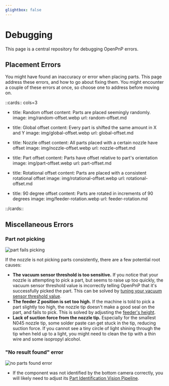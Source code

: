 ```yaml
---
glightbox: false
---
```


# Debugging

This page is a central repository for debugging OpenPnP errors.

## Placement Errors

You might have found an inaccuracy or error when placing parts. This page address these errors, and how to go about fixing them. You might encounter a couple of these errors at once, so choose one to address before moving on.

::cards:: cols=3

- title: Random offset
  content: Parts are placed seemingly randomly.
  image: img/random-offset.webp
  url: random-offset.md

- title: Global offset
  content: Every part is shifted the same amount in X and Y
  image: img/global-offset.webp
  url: global-offset.md

- title: Nozzle offset
  content: All parts placed with a certain nozzle have offset
  image: img/nozzle-offset.webp
  url: nozzle-offset.md

- title: Part offset
  content: Parts have offset relative to part's orientation
  image: img/part-offset.webp
  url: part-offset.md

- title: Rotational offset
  content: Parts are placed with a consistent rotational offset
  image: img/rotational-offset.webp
  url: rotational-offset.md

- title: 90 degree offset
  content: Parts are rotated in increments of 90 degrees
  image: img/feeder-rotation.webp
  url: feeder-rotation.md

::/cards::

## Miscellaneous Errors

### Part not picking

![part fails picking](img/mispick.gif)

If the nozzle is not picking parts consistently, there are a few potential root causes:

- **The vacuum sensor threshold is too sensitive.** If you notice that your nozzle is attempting to pick a part, but seems to raise up too quickly, the vacuum sensor threshold value is incorrectly telling OpenPnP that it's successfully picked the part. This can be solved by [tuning your vacuum sensor threshold value](/openpnp/calibration/10-vacuum-sensor).
- **The feeder Z position is set too high.** If the machine is told to pick a part slightly too high, the nozzle tip doesn't make a good seal on the part, and fails to pick. This is solved by adjusting the [feeder's height](/feeders/7-setting-pick-position/setting-pick-position/).
- **Lack of suction force from the nozzle tip.** Especially for the smallest N045 nozzle tip, some solder paste can get stuck in the tip, reducing suction force. If you cannot see a tiny circle of light shining through the tip when held up to a light, you might need to clean the tip with a thin wire and some isopropyl alcohol.

### "No result found" error

![no parts found error](/openpnp/vision-pipeline-adjustment/images/no-parts-found.webp)

- If the component was not identified by the bottom camera correctly, you will likely need to adjust its [Part Identification Vision Pipeline](/openpnp/vision-pipeline-adjustment/5-part-identification-pipeline.md).
